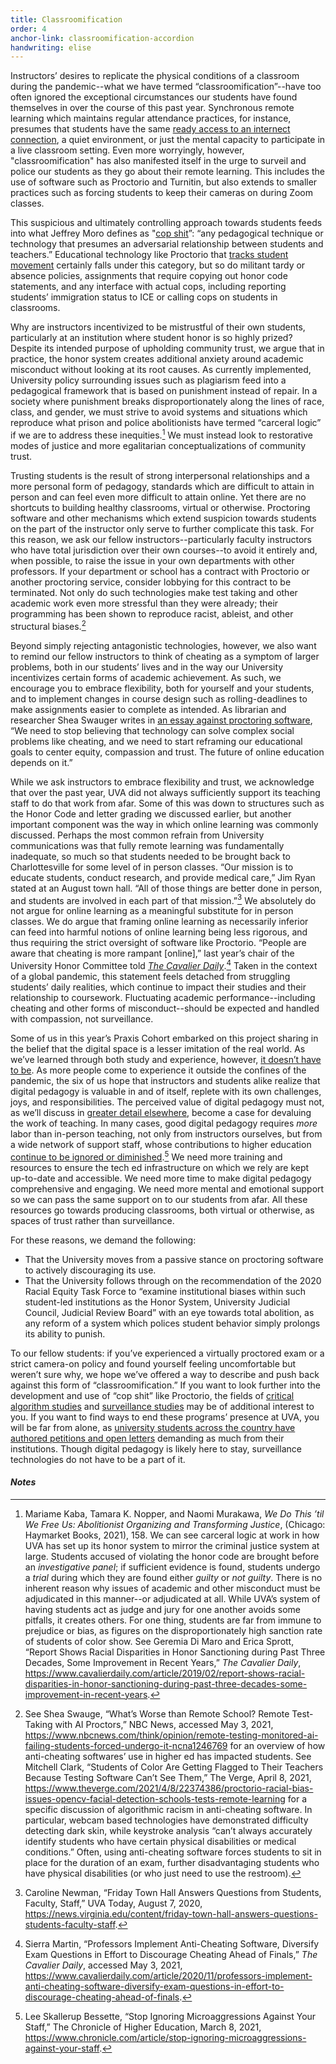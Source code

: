 ```yaml
---
title: Classroomification
order: 4
anchor-link: classroomification-accordion
handwriting: elise
---
```

<div id="classroomification">
<p>Instructors’ desires to replicate the physical conditions of a classroom during the pandemic--what we have termed “classroomification”--have too often ignored the exceptional circumstances our students have found themselves in over the course of this past year. Synchronous remote learning which maintains regular attendance practices, for instance, presumes that students have the same <a href="https://www.cavalierdaily.com/article/2020/09/lack-of-internet-access-continues-to-impact-students-online-learning-experiences">ready access to an internect connection</a>, a quiet environment, or just the mental capacity to participate in a live classroom setting. Even more worryingly, however, "classroomification" has also manifested itself in the urge to surveil and police our students as they go about their remote learning. This includes the use of software such as Proctorio and Turnitin, but also extends to smaller practices such as forcing students to keep their cameras on during Zoom classes.</p>
</div>
This suspicious and ultimately controlling approach towards students feeds into what Jeffrey Moro defines as "<a href="https://jeffreymoro.com/blog/2020-02-13-against-cop-shit/">cop shit</a>”: “any pedagogical technique or technology that presumes an adversarial relationship between students and teachers.” Educational technology like Proctorio that <a href="https://hybridpedagogy.org/our-bodies-encoded-algorithmic-test-proctoring-in-higher-education/">tracks student movement</a> certainly falls under this category, but so do militant tardy or absence policies, assignments that require copying out honor code statements, and any interface with actual cops, including reporting students’ immigration status to ICE or calling cops on students in classrooms.

Why are instructors incentivized to be mistrustful of their own students, particularly at an institution where student honor is so highly prized? Despite its intended purpose of upholding community trust, we argue that in practice, the honor system creates additional anxiety around academic misconduct without looking at its root causes. As currently implemented, University policy surrounding issues such as plagiarism feed into a pedagogical framework that is based on punishment instead of repair. In a society where punishment breaks disproportionately along the lines of race, class, and gender, we must strive to avoid systems and situations which reproduce what prison and police abolitionists have termed “carceral logic” if we are to address these inequities.[^28] We must instead look to restorative modes of justice and more egalitarian conceptualizations of community trust.

Trusting students is the result of strong interpersonal relationships and a more personal form of pedagogy, standards which are difficult to attain in person and can feel even more difficult to attain online. Yet there are no shortcuts to building healthy classrooms, virtual or otherwise. Proctoring software and other mechanisms which extend suspicion towards students on the part of the instructor only serve to further complicate this task. For this reason, we ask our fellow instructors--particularly faculty instructors who have total jurisdiction over their own courses--to avoid it entirely and, when possible, to raise the issue in your own departments with other professors. If your department or school has a contract with Proctorio or another proctoring service, consider lobbying for this contract to be terminated. Not only do such technologies make test taking and other academic work even more stressful than they were already; their programming has been shown to reproduce racist, ableist, and other structural biases.[^29]

Beyond simply rejecting antagonistic technologies, however, we also want to remind our fellow instructors to think of cheating as a symptom of larger problems, both in our students’ lives and in the way our University incentivizes certain forms of academic achievement. As such, we encourage you to embrace flexibility, both for yourself and your students, and to implement changes in course design such as rolling-deadlines to make assignments easier to complete as intended. As librarian and researcher Shea Swauger writes in <a href="https://www.nbcnews.com/think/opinion/remote-testing-monitored-ai-failing-students-forced-undergo-it-ncna1246769">an essay against proctoring software</a>, “We need to stop believing that technology can solve complex social problems like cheating, and we need to start reframing our educational goals to center equity, compassion and trust. The future of online education depends on it.”

While we ask instructors to embrace flexibility and trust, we acknowledge that over the past year, UVA did not always sufficiently support its teaching staff to do that work from afar. Some of this was down to structures such as the Honor Code and letter grading we discussed earlier, but another important component was the way in which online learning was commonly discussed. Perhaps the most common refrain from University communications was that fully remote learning was fundamentally inadequate, so much so that students needed to be brought back to Charlottesville for some level of in person classes. “Our mission is to educate students, conduct research, and provide medical care,” Jim Ryan stated at an August town hall. “All of those things are better done in person, and students are involved in each part of that mission.”[^30] We absolutely do not argue for online learning as a meaningful substitute for in person classes. We do argue that framing online learning as necessarily inferior can feed into harmful notions of online learning being less rigorous, and thus requiring the strict oversight of software like Proctorio. “People are aware that cheating is more rampant [online],” last year’s chair of the University Honor Committee told <a href="https://www.cavalierdaily.com/article/2020/11/professors-implement-anti-cheating-software-diversify-exam-questions-in-effort-to-discourage-cheating-ahead-of-finals"><i>The Cavalier Daily</i></a>.[^31] Taken in the context of a global pandemic, this statement feels detached from struggling students’ daily realities, which continue to impact their studies and their relationship to coursework. Fluctuating academic performance--including cheating and other forms of misconduct--should be expected and handled with compassion, not surveillance.

Some of us in this year’s Praxis Cohort embarked on this project sharing in the belief that the digital space is a lesser imitation of the real world. As we’ve learned through both study and experience, however, <a href="#coda-accordion">it doesn’t have to be</a>. As more people come to experience it outside the confines of the pandemic, the six of us hope that instructors and students alike realize that digital pedagogy is valuable in and of itself, replete with its own challenges, joys, and responsibilities. The perceived value of digital pedagogy must not, as we’ll discuss in <a href="#value-accordion">greater detail elsewhere</a>, become a case for devaluing the work of teaching. In many cases, good digital pedagogy requires <i>more</i> labor than in-person teaching, not only from instructors ourselves, but from a wide network of support staff, whose contributions to higher education <a href="https://www.chronicle.com/article/stop-ignoring-microaggressions-against-your-staff">continue to be ignored or diminished</a>.[^32] We need more training and resources to ensure the tech ed infrastructure on which we rely are kept up-to-date and accessible. We need more time to make digital pedagogy comprehensive and engaging. We need more mental and emotional support so we can pass the same support on to our students from afar. All these resources go towards producing classrooms, both virtual or otherwise, as spaces of trust rather than surveillance.

For these reasons, we demand the following:

<ul>
    <li>That the University moves from a passive stance on proctoring software to actively discouraging its use.</li>
    <li>That the University follows through on the recommendation of the 2020 Racial Equity Task Force to “examine institutional biases within such student-led institutions as the Honor System, University Judicial Council, Judicial Review Board” with an eye towards total abolition, as any reform of a system which polices student behavior simply prolongs its ability to punish.</li>
</ul>

To our fellow students: if you’ve experienced a virtually proctored exam or a strict camera-on policy and found yourself feeling uncomfortable but weren’t sure why, we hope we’ve offered a way to describe and push back against this form of “classroomification.” If you want to look further into the development and use of “cop shit” like Proctorio, the fields of <a href="https://socialmediacollective.org/reading-lists/critical-algorithm-studies/">critical algorithm studies</a> and <a href="https://ojs.library.queensu.ca/index.php/surveillance-and-society">surveillance studies</a> may be of additional interest to you. If you want to find ways to end these programs’ presence at UVA, you will be far from alone, as <a href="https://www.eff.org/deeplinks/2020/09/students-are-pushing-back-against-proctoring-surveillance-apps">university students across the country have authored petitions and open letters</a> demanding as much from their institutions. Though digital pedagogy is likely here to stay, surveillance technologies do not have to be a part of it.

<h4><i>Notes</i></h4>

[^28]: Mariame Kaba, Tamara K. Nopper, and Naomi Murakawa, <i>We Do This ’til We Free Us: Abolitionist Organizing and Transforming Justice</i>, (Chicago: Haymarket Books, 2021), 158. We can see carceral logic at work in how UVA has set up its honor system to mirror the criminal justice system at large. Students accused of violating the honor code are brought before an <i>investigative panel</i>; if sufficient evidence is found, students undergo a <i>trial</i> during which they are found either <i>guilty</i> or <i>not guilty</i>. There is no inherent reason why issues of academic and other misconduct must be adjudicated in this manner--or adjudicated at all. While UVA’s system of having students act as judge and jury for one another avoids some pitfalls, it creates others. For one thing, students are far from immune to prejudice or bias, as figures on the disproportionately high sanction rate of students of color show. See Geremia Di Maro and Erica Sprott, “Report Shows Racial Disparities in Honor Sanctioning during Past Three Decades, Some Improvement in Recent Years,” <i>The Cavalier Daily</i>, <a href="https://www.cavalierdaily.com/article/2019/02/report-shows-racial-disparities-in-honor-sanctioning-during-past-three-decades-some-improvement-in-recent-years">https://www.cavalierdaily.com/article/2019/02/report-shows-racial-disparities-in-honor-sanctioning-during-past-three-decades-some-improvement-in-recent-years</a>.
[^29]: See Shea Swauge, “What’s Worse than Remote School? Remote Test-Taking with AI Proctors,” NBC News, accessed May 3, 2021, <a href="https://www.nbcnews.com/think/opinion/remote-testing-monitored-ai-failing-students-forced-undergo-it-ncna1246769">https://www.nbcnews.com/think/opinion/remote-testing-monitored-ai-failing-students-forced-undergo-it-ncna1246769</a> for an overview of how anti-cheating softwares’ use in higher ed has impacted students. See Mitchell Clark, “Students of Color Are Getting Flagged to Their Teachers Because Testing Software Can’t See Them,” The Verge, April 8, 2021, <a href="https://www.theverge.com/2021/4/8/22374386/proctorio-racial-bias-issues-opencv-facial-detection-schools-tests-remote-learning">https://www.theverge.com/2021/4/8/22374386/proctorio-racial-bias-issues-opencv-facial-detection-schools-tests-remote-learning</a> for a specific discussion of algorithmic racism in anti-cheating software. In particular, webcam based technologies have demonstrated difficulty detecting dark skin, while keystroke analysis “can’t always accurately identify students who have certain physical disabilities or medical conditions.” Often, using anti-cheating software forces students to sit in place for the duration of an exam, further disadvantaging students who have physical disabilities (or who just need to use the restroom).
[^30]: Caroline Newman, “Friday Town Hall Answers Questions from Students, Faculty, Staff,” UVA Today, August 7, 2020, <a href="ttps://news.virginia.edu/content/friday-town-hall-answers-questions-students-faculty-staff">https://news.virginia.edu/content/friday-town-hall-answers-questions-students-faculty-staff</a>.
[^31]: Sierra Martin, “Professors Implement Anti-Cheating Software, Diversify Exam Questions in Effort to Discourage Cheating Ahead of Finals,” <i>The Cavalier Daily</i>, accessed May 3, 2021, <a href="https://www.cavalierdaily.com/article/2020/11/professors-implement-anti-cheating-software-diversify-exam-questions-in-effort-to-discourage-cheating-ahead-of-finals">https://www.cavalierdaily.com/article/2020/11/professors-implement-anti-cheating-software-diversify-exam-questions-in-effort-to-discourage-cheating-ahead-of-finals</a>.
[^32]: Lee Skallerup Bessette, “Stop Ignoring Microaggressions Against Your Staff,” The Chronicle of Higher Education, March 8, 2021, <a href="https://www.chronicle.com/article/stop-ignoring-microaggressions-against-your-staff">https://www.chronicle.com/article/stop-ignoring-microaggressions-against-your-staff</a>.




